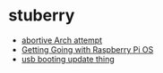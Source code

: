 # stuberry

- [abortive Arch attempt](xmvbf-970g3-rpasr-srmd8-7n90y)
- [Getting Going with Raspberry Pi OS](0yk6c-zwcnv-th8f7-1dwh5-hshj1)
- [usb booting update thing](z5mqm-htecj-whbfj-wsa6w-sy8r1)
